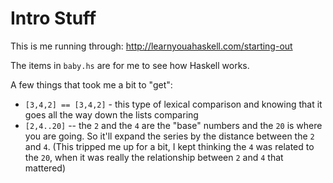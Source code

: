 # Intro Stuff

This is me running through: http://learnyouahaskell.com/starting-out

The items in `baby.hs` are for me to see how Haskell works.

A few things that took me a bit to "get":

* `[3,4,2] == [3,4,2]` - this type of lexical comparison and knowing that it goes all the way down the lists comparing
* `[2,4..20]` -- the `2` and the `4` are the "base" numbers and the `20` is where you are going. So it'll expand the series by the distance between the `2` and `4`. (This tripped me up for a bit, I kept thinking the `4` was related to the `20`, when it was really the relationship between `2` and `4` that mattered)
